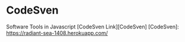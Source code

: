 # CodeSven
Software Tools in Javascript
[CodeSven Link][CodeSven]
[CodeSven]: https://radiant-sea-1408.herokuapp.com/

